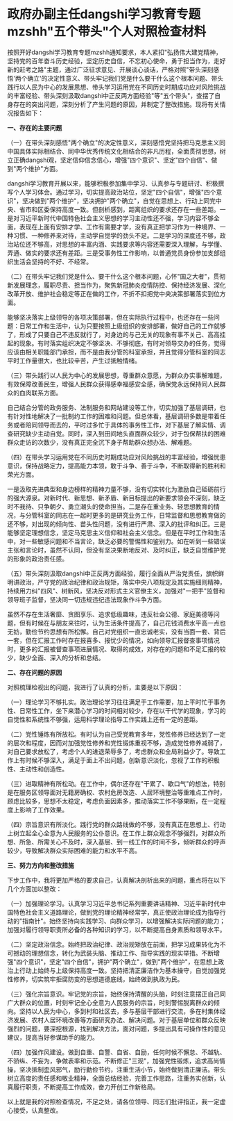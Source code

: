 # 政府办副主任dangshi学习教育专题mzshh"五个带头"个人对照检查材料

按照开好dangshi学习教育专题mzshh通知要求，本人紧扣"弘扬伟大建党精神，坚持党的百年奋斗历史经验，坚定历史自信，不忘初心使命，勇于担当作为，走好新的赶考之路"主题，通过广泛征求意见、开展谈心谈话，严格对照"带头深刻感悟'两个确立'的决定性意义、带头牢记我们党是什么要干什么这个根本问题、带头践行以人民为中心的发展思想、带头学习运用党在不同历史时期成功应对风险挑战的丰富经验、带头深刻汲取dangshi中正反两方面经验"等"五个带头"，查摆了自身存在的突出问题，深刻分析了产生问题的原因，并制定了整改措施。现将有关情况报告如下：

**一、存在的主要问题**

（一）在带头深刻感悟"两个确立"的决定性意义，深刻感悟党坚持把马克思主义同中国具体实际相结合、同中华优秀传统文化相结合的非凡历程，全面贯彻思想，树立正确dangshi观，坚定信仰信念信心，增强"四个意识"、坚定"四个自信"、做到"两个维护"方面。

dangshi学习教育开展以来，能够积极参加集中学习、认真参与专题研讨、积极撰写个人学习体会。通过学习，切实提高政治站位，坚定"四个自信"，增强"四个意识"，坚决做到"两个维护"，坚决拥护"两个确立"，自觉在思想上、行动上同党中央、省市和区委保持高度一致。但剖析感到，距离组织的要求还存在一些差距。一是对习近平新时代中国特色社会主义思想的学习主动性还不强，学习内容不够全面，表现在上面有安排才学、工作有需要才学，没有真正把学习作为一种境界、一种习惯、一种修养来对待，主动学自觉学的劲头不足。二是学习的深度还不够，政治站位还不够高，对思想的丰富内涵、实践要求等内容还需要深入理解，与学懂、弄通、做实的要求还有差距。三是受事务性工作影响，以普通党员身份参加支部组织生活会坚持的不好、不经常。

（二）在带头牢记我们党是什么、要干什么这个根本问题，心怀"国之大者"，贯彻新发展理念，履职尽责、担当作为，聚焦新冠肺炎疫情防控、保持经济发展、深化改革开放、维护社会稳定等正在做的工作，不折不扣把党中央决策部署落实到位方面。

能够坚决落实上级领导的各项决策部署，但在实际执行过程中，也还存在一些问题：日常工作和生活中，认为只要按照上级组织的安排部署，做好自己的工作就够了，形成了只要自己不违反就行了，对身边的与己无关的现象有事不关己、高高挂起的现象。有时落实组织决定不够坚决、不够彻底，有时对领导交办的任务，觉得应该由相关职能部门承担，而不是由我分管的科室承担，并且觉得分管科室的同志平时工作量很大，也比较辛苦，产生过抵触情绪。

（三）带头践行以人民为中心的发展思想，尊重群众意愿，为群众办实事解难题，有效保障改善民生，增强人民群众获得感幸福感安全感，确保党永远保持同人民群众的血肉联系方面。

自己结合分管的政务服务、法制服务和网站建设等工作，切实加强了基层调研，也有针对性地解决了一批制约工作的困难和问题。但总体看，基层调研多数是带着任务或者陪同领导而去的，平时过多忙于具体的事务性工作，对下基层了解实情、调查研究缺少主动自觉。同时，深入到田间地头直面群众较少，对于包保帮扶的困难群众走访的次数少，没有真正完全沉下身子帮助群众想办法、解难题。

（四）在带头学习运用党在不同历史时期成功应对风险挑战的丰富经验，增强忧患意识，保持战略定力，提高能力本领，敢于斗争、善于斗争，不断取得新的胜利和荣光方面。

一是汲取先进典型和身边榜样的精神力量不够，没有切实转化为激励自己砥砺前行的强大源泉。对新时代、新思想、新矛盾、新目标提出的新要求领会不深刻，缺乏时不我待、只争朝夕、勇立潮头的使命担当。二是存在重业务、轻思想教育的情况，与分管科室的同志在一起时更多的是研究业务工作，日常监督和思想教育做的还不够，对出现的倾向性、苗头性问题，没有进行严肃、深入的批评和纠正。三是能够坚定理想信念，坚定马克思主义信仰和社会主义信念。但是在平时工作和生活中，对一些敏感问题和不当言论，缺乏必要的警惕性和鉴别力。如在听到一些错误主张和言论时，虽然不认同，但没有坚决果断地反对、及时纠正，缺乏自觉维护党的形象的政治责任感。

（五）带头深刻汲取dangshi中正反两方面经验，履行全面从严治党责任，旗帜鲜明讲政治，严守党的政治纪律和政治规矩，落实中央八项规定及其实施细则精神，持续用力纠"四风"、树新风，坚决反对形式主义官僚主义，加强对"一把手"监督和领导班子监督，坚决同一切违规违纪违法现象作斗争方面。

虽然不存在生活奢靡、贪图享乐、追求低级趣味，违反社会公德、家庭美德等问题，但有时候在与朋友来往时，认为生活条件提高了，自己花钱消费水平高一点也无妨，勤俭节约思想有所松懈。自己对党组织一直忠诚老实，没有当面一套、背后一套，但在汇报工作时存在报喜多、报忧少的情况，如向领导汇报督查事项情况时，更多的汇报被督查事项进展情况、取得的成效，对存在的问题和不足汇报的较少，缺少全面、深入的分析和总结。

**二、存在问题的原因**

对照梳理检视出的问题，我进行了认真的分析，主要是以下原因：

（一）理论学习不够扎实。政治理论学习往往满足于工作需要，加上平时忙于事务性、日常性工作，坐下来潜心学习的时间相对较少，存在以干代学的现象，学习的自觉性和系统性不够强，运用科学理论指导工作实践上还有一定的差距。

（二）党性锤炼有所放松。有时认为自己受党教育多年，党性修养已经达到了一定的层次和程度，因而对加强党性修养和党性锻炼重视不够，造成党性修养减弱了，对自己要求放松了，考虑个人的进退荣辱多了，考虑群众和全局利益少了。导致工作上有时候不够深入，满足于面上不出问题，创新意识淡化，忽视了工作的积极性、主动性和创造性。

（三）进取精神有所松动。在工作中，偶尔还存在"干累了、歇口气"的想法，特别是在服务区领导面对无籍房确权、农村危房改造、人居环境整治等重难点工作时，顾虑比较多，思想不太稳定，考虑负面因素多，推动落实工作不够果断，在一定程度上影响了工作效果。

（四）宗旨意识有所淡化。践行党的群众路线做的不够，没有真正在思想上、行动上树立起全心全意为人民服务的公仆意识。在工作上群众观念不够强烈，对群众所想、所急、所需关心不及时，深入基层、到一线工作的时间不多，倾听群众的呼声较少，导致解决群众实际困难的能力和水平不高。

**三、努力方向和整改措施**

下步工作中，我将更加严格的要求自己，认真解决剖析出来的问题，重点将在以下几个方面加以整改：

（一）加强理论学习。认真学习习近平总书记系列重要讲话精神、习近平新时代中国特色社会主义道路理论，做到党的理论精神经常学，真正使政治理论成为指导行动的"指南针"。始终坚持向实践学习、向群众学习，以增强解决实际问题的能力；加强对履行领导职责所必备的各种知识的学习，以不断提高自身素质和领导水平。

（二）坚定政治信念。始终把政治纪律、政治规矩放在前面，把学习成果转化为不可撼动的理想信念，转化为武装头脑、推动工作、指导实践的现实举措。不断增强"四个意识"，坚定"四个自信"，拥护"两个确立"，做到"两个维护"，在思想上政治上行动上始终与上级保持高度一致。坚持把清正廉洁作为基本操守，自觉加强党性修养，切实筑牢拒腐防变的思想道德底线，始终做到执政为民。

（三）强化宗旨意识。牢记党的宗旨，始终保持清醒的头脑，时刻注意摆正自己同广大群众的位置，时刻牢记全心全意为人民服务的宗旨，时刻警惕脱离群众的倾向。坚持以人民为中心，多到村和社区去，多与基层干部进行交流，多在村集体经济发展、农村人居环境改善等方面研究办法、解决问题。对于基层单位和群众反映强烈的问题，要深挖根源，找到解决方法，面对问题，多提出具有可操作性的意见建议，提高当好参谋助手的能力。

（四）加强作风建设。做到自重、自警、自省、自励，任何时候不懈怠、不越轨、不骄纵、不妄为，争做表率和示范。不断修正"三观"，加强党性锻炼，追求高尚情操，坚决抵制歪风邪气，励行勤俭节约，注重生活小节，始终做到清正廉洁。带头树立高度的责任感和敬业精神，全面总结经验，完善工作思路，注重务实创新，认真履行职责，不断提高工作成效，奋力开创工作新格局。

以上就是我的对照检查情况，不足之处，请各位领导、同志们批评指正，我一定虚心接受，认真整改。
